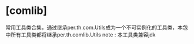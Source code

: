 # [comlib]
常用工具类合集，通过继承per.th.com.Utils成为一个不可实例化的工具类，本包中所有工具类都将继承per.th.comlib.Utils
note : 本工具类兼容jdk
